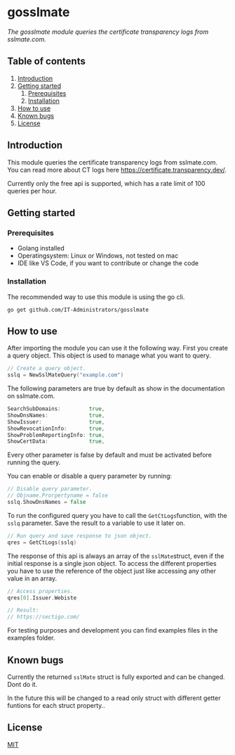 # gosslmate

_The gosslmate module queries the certificate transparency logs from sslmate.com._

## Table of contents

1. [Introduction](#introduction)
1. [Getting started](#getting-started)
    1. [Prerequisites](#prerequisites)
    1. [Installation](#installation)
1. [How to use](#how-to-use)
1. [Known bugs](#known-bugs)
1. [License](/LICENSE)

## Introduction

This module queries the certificate transparency logs from sslmate.com. You can read more about CT logs here https://certificate.transparency.dev/.

Currently only the free api is supported, which has a rate limit of 100 queries per hour.

## Getting started

### Prerequisites

- Golang installed
- Operatingsystem: Linux or Windows, not tested on mac
- IDE like VS Code, if you want to contribute or change the code

### Installation

The recommended way to use this module is using the go cli.

    go get github.com/IT-Administrators/gosslmate

## How to use

After importing the module you can use it the following way.
First you create a query object. This object is used to manage what you want to query. 

```Go
// Create a query object.
sslq = NewSslMateQuery("example.com")
```

The following parameters are true by default as show in the documentation on sslmate.com.

```Go
SearchSubDomains:         true,
ShowDnsNames:             true,
ShowIssuer:               true,
ShowRevocationInfo:       true,
ShowProblemReportingInfo: true,
ShowCertData:             true,
```

Every other parameter is false by default and must be activated before running the query.

You can enable or disable a query parameter by running:

```Go
// Disable query parameter.
// Objname.Prorpertyname = false
sslq.ShowDnsNames = false
```

To run the configured query you have to call the ```GetCtLogs```function, with the ```sslq``` parameter. Save the result to a variable to use it later on. 

```Go
// Run query and save response to json object.
qres = GetCtLogs(sslq)
```

The response of this api is always an array of the ```sslMate```struct, even if the initial response is a single json object. To access the different properties you have to use the reference of the object just like accessing any other value in an array.

```Go
// Access properties.
qres[0].Issuer.Webiste

// Result:
// https://sectigo.com/
```

For testing purposes and development you can find examples files in the examples folder.

## Known bugs

Currently the returned ```sslMate``` struct is fully exported and can be changed. Dont do it. 

In the future this will be changed to a read only struct with different getter funtions for each struct property.. 

## License

[MIT](./LICENSE)